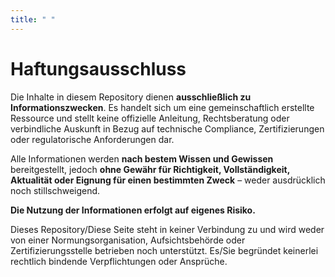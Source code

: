 ```yaml
---
title: " "
---
```


# Haftungsausschluss

Die Inhalte in diesem Repository dienen **ausschließlich zu Informationszwecken**. Es handelt sich um eine gemeinschaftlich erstellte Ressource und stellt keine offizielle Anleitung, Rechtsberatung oder verbindliche Auskunft in Bezug auf technische Compliance, Zertifizierungen oder regulatorische Anforderungen dar.

Alle Informationen werden **nach bestem Wissen und Gewissen** bereitgestellt, jedoch **ohne Gewähr für Richtigkeit, Vollständigkeit, Aktualität oder Eignung für einen bestimmten Zweck** – weder ausdrücklich noch stillschweigend.

**Die Nutzung der Informationen erfolgt auf eigenes Risiko.**

Dieses Repository/Diese Seite steht in keiner Verbindung zu und wird weder von einer Normungsorganisation, Aufsichtsbehörde oder Zertifizierungsstelle betrieben noch unterstützt. Es/Sie begründet keinerlei rechtlich bindende Verpflichtungen oder Ansprüche.
